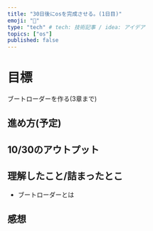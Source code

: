 ```yaml
---
title: "30日後にosを完成させる。(1日目)"
emoji: "🔖"
type: "tech" # tech: 技術記事 / idea: アイデア
topics: ["os"]
published: false
---
```

# 目標
ブートローダーを作る(3章まで)

## 進め方(予定)

## 10/30のアウトプット

## 理解したこと/詰まったとこ
- ブートローダーとは

## 感想
